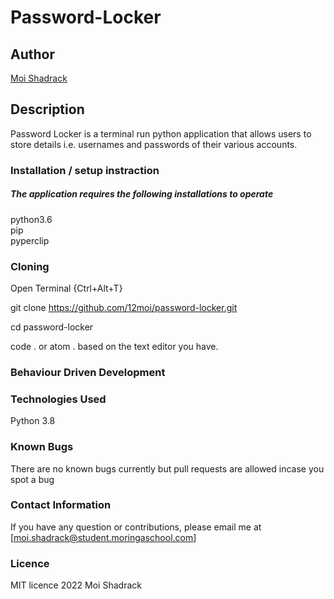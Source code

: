 # Password-Locker

## Author

[Moi Shadrack](https://github.com/12moi/)

## Description
Password Locker is a terminal run python application that allows users to store details i.e. usernames and passwords of their various accounts.



### Installation / setup instraction
##### The application requires the following installations to operate
python3.6 <br>
pip<br>
pyperclip

### Cloning
Open Terminal {Ctrl+Alt+T} <br>

git clone https://github.com/12moi/password-locker.git<br>

cd password-locker <br>

code . or atom . based on the text editor you have.




### Behaviour Driven Development


<!-- |Behaviour                                      |Input                                       |Output|
------------------------------------------------------------------------------------------------------
|Open the application on the terminal  |  Run the command <br>$ ./interface.py               | Welcome to Password locker type SU or LG to get started|
-------------------------------------------------------------------------------------------------------
| Select SU                            |input username and password	                         |      |
----------------------------------------------------------------------------------------------
|  Select LG                           |Enter your password and username you signed up with            |    Abbreviations menu to help you navigate through the application  |
------------------------------------ -->

### Technologies Used
Python 3.8

### Known Bugs
There are no known bugs currently but pull requests are allowed incase you spot a bug

### Contact Information
If you have any question or contributions, please email me at [moi.shadrack@student.moringaschool.com]

### Licence
MIT licence  2022 Moi Shadrack



